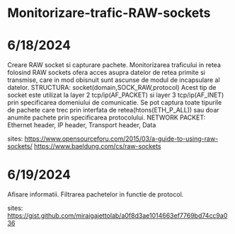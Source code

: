 # Monitorizare-trafic-RAW-sockets

# 6/18/2024
Creare RAW socket si capturare pachete.
Monitorizarea traficului in retea folosind RAW sockets ofera acces asupra datelor de retea primite si transmise, care in mod obisnuit sunt ascunse de modul de incapsulare al datelor.
STRUCTURA: socket(domain,SOCK_RAW,protocol)
Acest tip de socket este utilizat la layer 2 tcp/ip(AF_PACKET) si layer 3 tcp/ip(AF_INET) prin specificarea domeniului de comunicatie. 
Se pot captura toate tipurile de pachete care trec prin interfata de retea(htons(ETH_P_ALL)) sau doar anumite pachete prin specificarea protocolului.
NETWORK PACKET: Ethernet header, IP header, Transport header, Data

sites: https://www.opensourceforu.com/2015/03/a-guide-to-using-raw-sockets/
       https://www.baeldung.com/cs/raw-sockets

# 6/19/2024
Afisare informatii.
Filtrarea pachetelor in functie de protocol.

sites: https://gist.github.com/miraigajettolab/a0f8d3ae1014663ef7769bd74cc9a036

